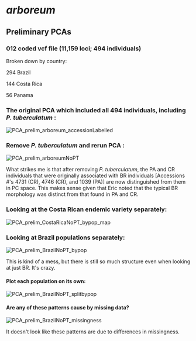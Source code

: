 # *arboreum*
## Preliminary PCAs  
### 012 coded vcf file (11,159 loci; 494 individuals)

Broken down by country: 

294 Brazil

144 Costa Rica

56 Panama

### The original PCA which included all 494 individuals, including *P. tuberculatum* : 

![PCA_prelim_arboreum_accessionLabelled](https://user-images.githubusercontent.com/30299787/103432396-fbfe7d80-4b92-11eb-8a0c-7f11e3750568.jpg)

### Remove *P. tuberculatum* and rerun PCA : 

![PCA_prelim_arboreumNoPT](https://user-images.githubusercontent.com/30299787/103432337-2ef44180-4b92-11eb-8b3c-a65ef4976873.jpg)

What strikes me is that after removing *P. tuberculatum*, the PA and CR individuals that were originally associated with BR individuals [Accessions #'s 4731 (CR), 4746 (CR), and 1039 (PA)] are now distinguished from them in PC space. This makes sense given that Eric noted that the typical BR morphology was distinct from that found in PA and CR. 

### Looking at the Costa Rican endemic variety separately: 

![PCA_prelim_CostaRicaNoPT_bypop_map](https://user-images.githubusercontent.com/30299787/103447576-ef852e00-4c41-11eb-9f42-b56761238363.jpg)

### Looking at Brazil populations separately: 

![PCA_prelim_BrazilNoPT_bypop](https://user-images.githubusercontent.com/30299787/103432798-ceb5cd80-4b9a-11eb-9512-ebb75c514fdc.jpeg)

This is kind of a mess, but there is still so much structure even when looking at just BR. It's crazy. 

#### Plot each population on its own:

![PCA_prelim_BrazilNoPT_splitbypop](https://user-images.githubusercontent.com/30299787/103447982-a041fc00-4c47-11eb-955f-a1ab3fedba58.jpg)

#### Are any of these patterns cause by missing data? 

![PCA_prelim_BrazilNoPT_missingness](https://user-images.githubusercontent.com/30299787/103432799-d1182780-4b9a-11eb-9ebf-ff6710be97ba.jpg)

It doesn't look like these patterns are due to differences in missingness. 
